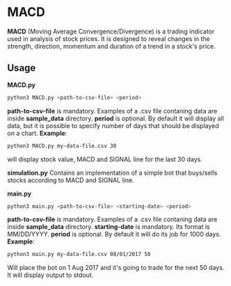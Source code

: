 # MACD

**MACD** (Moving Average Convergence/Divergence) is a trading indicator used in analysis of stock prices. It is designed to reveal changes in the strength, direction, momentum and duration of a trend in a stock's price.


## Usage
__MACD.py__
```sh
python3 MACD.py <path-to-csv-file> <period>
```
__path-to-csv-file__ is mandatory. Examples of a .csv file contaning data are inside **sample_data** directory.
__period__ is optional. By default it will display all data, but it is possible to specify number of days that should be displayed on a chart.
**Example**:
```sh
python3 MACD.py my-data-file.csv 30
```
will display stock value, MACD and SIGNAL line for the last 30 days.

__simulation.py__
Contains an implementation of a simple bot that buys/sells stocks according to MACD and SIGNAL line.

__main.py__

```sh
python3 main.py <path-to-csv-file> <starting-date> <period>
```
**path-to-csv-file** is mandatory. Examples of a .csv file contaning data are inside **sample_data** directory.
**starting-date** is mandatory. Its format is MM/DD/YYYY.
**period** is optional. By default it will do its job for 1000 days.
**Example**:
```sh
python3 main.py my-data-file.csv 08/01/2017 50
```
Will place the bot on 1 Aug 2017 and it's going to trade for the next 50 days.
It will display output to stdout.

